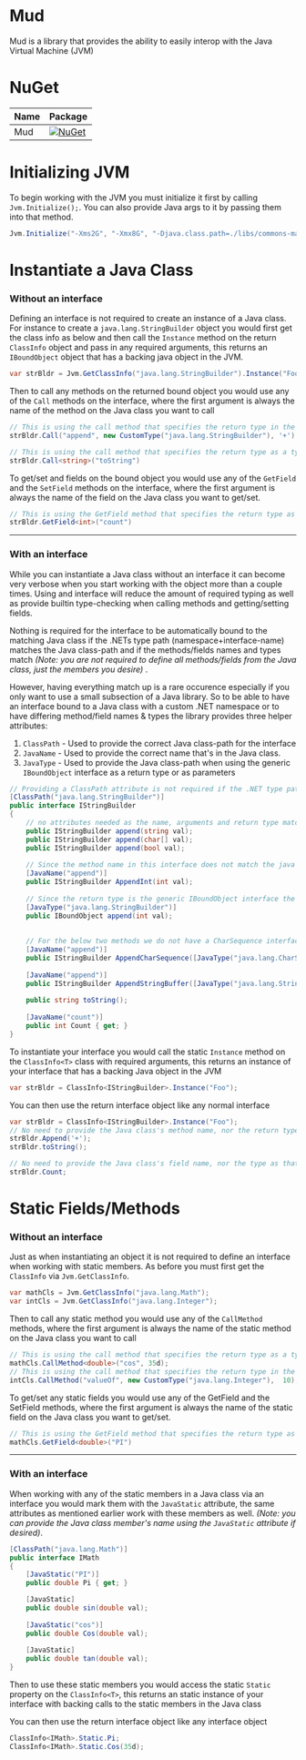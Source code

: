 # Mud
Mud is a library that provides the ability to easily interop with the Java Virtual Machine (JVM)

# NuGet
| Name | Package                                                                                            |
|------|----------------------------------------------------------------------------------------------------|
| Mud  | [![NuGet](https://img.shields.io/nuget/v/Mud.svg?label=NuGet)](https://www.nuget.org/packages/Mud) |


# Initializing JVM
To begin working with the JVM you must initialize it first by calling `Jvm.Initialize();`. You can also provide Java args to it by passing them into that method.<br>


```csharp
Jvm.Initialize("-Xms2G", "-Xmx8G", "-Djava.class.path=./libs/commons-math3-3.6.1.jar");
```

# Instantiate a Java Class

### Without an interface
Defining an interface is not required to create an instance of a Java class. For instance to create a `java.lang.StringBuilder` object you would first get the class info as below and then call the `Instance` method on the return `ClassInfo` object and pass in any required arguments, this returns an `IBoundObject` object that has a backing java object in the JVM.
```csharp
var strBldr = Jvm.GetClassInfo("java.lang.StringBuilder").Instance("Foo");
```
Then to call any methods on the returned bound object you would use any of the `Call` methods on the interface, where the first argument is always the name of the method on the Java class you want to call

```csharp
// This is using the call method that specifies the return type in the second argument
strBldr.Call("append", new CustomType("java.lang.StringBuilder"), '+')

// This is using the call method that specifies the return type as a type parameter
strBldr.Call<string>("toString")
```

To get/set and fields on the bound object you would use any of the `GetField` and the `SetField` methods on the interface, where the first argument is always the name of the field on the Java class you want to get/set.

 ```csharp
 // This is using the GetField method that specifies the return type as a type parameter
strBldr.GetField<int>("count")
```

---
### With an interface
While you can instantiate a Java class without an interface it can become very verbose when you start working with the object more than a couple times. Using and interface will reduce the amount of required typing as well as provide builtin type-checking when calling methods and getting/setting fields.

 Nothing is required for the interface to be automatically bound to the matching Java class if the .NETs type path (namespace+interface-name) matches the Java class-path and if the methods/fields names and types match <i>(Note: you are not required to define all methods/fields from the Java class, just the members you desire) </i>.
 
However, having everything match up is a rare occurence especially if you only want to use a small subsection of a Java library. So to be able to have an interface bound to a Java class with a custom .NET namespace or to have differing method/field names & types the library provides three helper attributes: 
1. `ClassPath` - Used to provide the correct Java class-path for the interface
2. `JavaName` - Used to provide the correct name that's in the Java class.
3. `JavaType` - Used to provide the Java class-path when using the generic `IBoundObject` interface as a return type or as parameters 

```csharp
// Providing a ClassPath attribute is not required if the .NET type path (namespace.typ-name) matches the Java class package
[ClassPath("java.lang.StringBuilder")]
public interface IStringBuilder
{
    // no attributes needed as the name, arguments and return type matches the java class
    public IStringBuilder append(string val);
    public IStringBuilder append(char[] val);
    public IStringBuilder append(bool val);
    
    // Since the method name in this interface does not match the java class method the JavaName attribute is used
    [JavaName("append")]
    public IStringBuilder AppendInt(int val);
    
    // Since the return type is the generic IBoundObject interface the JavaType attribute is required to specifiy the Java class path of the returned value
    [JavaType("java.lang.StringBuilder")]
    public IBoundObject append(int val);
    
    
    // For the below two methods we do not have a CharSequence interface nor a StringBuffer interface defined we need to use the JavaType attribute for the parameter since we will be passing in a generic IBoundObject for each of them
    [JavaName("append")]
    public IStringBuilder AppendCharSequence([JavaType("java.lang.CharSequence")] IBoundObject val);
    
    [JavaName("append")]
    public IStringBuilder AppendStringBuffer([JavaType("java.lang.StringBuffer")] IBoundObject val);
    
    public string toString();
    
    [JavaName("count")]
    public int Count { get; }
}
```

To instantiate your interface you would call the static `Instance` method on the `ClassInfo<T>` class with required arguments, this returns an instance of your interface that has a backing Java object in the JVM
```csharp
var strBldr = ClassInfo<IStringBuilder>.Instance("Foo");
```

You can then use the return interface object like any normal interface
```csharp
var strBldr = ClassInfo<IStringBuilder>.Instance("Foo");
// No need to provide the Java class's method name, nor the return type as that is done automatically
strBldr.Append('+');
strBldr.toString();

// No need to provide the Java class's field name, nor the type as that is also dont automatically
strBldr.Count;
```

 
# Static Fields/Methods

### Without an interface
Just as when instantiating an object it is not required to define an interface when working with static members. As before you must first get the `ClassInfo` via `Jvm.GetClassInfo`.

```csharp
var mathCls = Jvm.GetClassInfo("java.lang.Math");
var intCls = Jvm.GetClassInfo("java.lang.Integer");
```

Then to call any static method you would use any of the `CallMethod` methods, where the first argument is always the name of the static method on the Java class you want to call
```csharp
// This is using the call method that specifies the return type as a type parameter
mathCls.CallMethod<double>("cos", 35d);
// This is using the call method that specifies the return type in the second argument
intCls.CallMethod("valueOf", new CustomType("java.lang.Integer"),  10);
```
To get/set any static fields  you would use any of the GetField and the SetField methods, where the first argument is always the name of the static field on the Java class you want to get/set.

```csharp
// This is using the GetField method that specifies the return type as a type parameter
mathCls.GetField<double>("PI")
```

---
### With an interface
When working with any of the static members in a Java class via an interface you would mark them with the `JavaStatic` attribute, the same attributes as mentioned earlier work with these members as well. <i>(Note: you can provide the Java class member's name using the `JavaStatic` attribute if desired)</i>. 

```csharp
[ClassPath("java.lang.Math")]
public interface IMath
{
    [JavaStatic("PI")]
    public double Pi { get; }

    [JavaStatic]
    public double sin(double val);
    
    [JavaStatic("cos")]
    public double Cos(double val);
    
    [JavaStatic]
    public double tan(double val);
}
```

Then to use these static members you would access the static `Static` property on the `ClassInfo<T>`, this returns an static instance of your interface with backing calls to the static members in the Java class 

You can then use the return interface object like any interface object

```csharp
ClassInfo<IMath>.Static.Pi;
ClassInfo<IMath>.Static.Cos(35d);
```